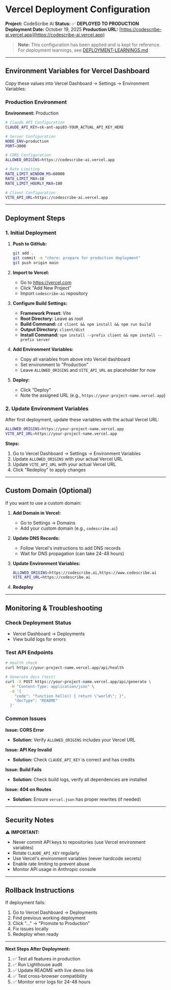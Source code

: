 # Vercel Deployment Configuration

**Project:** CodeScribe AI
**Status:** ✅ **DEPLOYED TO PRODUCTION**
**Deployment Date:** October 19, 2025
**Production URL:** [https://codescribe-ai.vercel.app](https://codescribe-ai.vercel.app)

> **Note:** This configuration has been applied and is kept for reference. For deployment learnings, see [DEPLOYMENT-LEARNINGS.md](./DEPLOYMENT-LEARNINGS.md)

---

## Environment Variables for Vercel Dashboard

Copy these values into Vercel Dashboard → Settings → Environment Variables:

### Production Environment

**Environment:** Production

```bash
# Claude API Configuration
CLAUDE_API_KEY=sk-ant-api03-YOUR_ACTUAL_API_KEY_HERE

# Server Configuration
NODE_ENV=production
PORT=3000

# CORS Configuration
ALLOWED_ORIGINS=https://codescribe-ai.vercel.app

# Rate Limiting
RATE_LIMIT_WINDOW_MS=60000
RATE_LIMIT_MAX=10
RATE_LIMIT_HOURLY_MAX=100

# Client Configuration
VITE_API_URL=https://codescribe-ai.vercel.app
```

---

## Deployment Steps

### 1. Initial Deployment

1. **Push to GitHub:**
   ```bash
   git add .
   git commit -m "chore: prepare for production deployment"
   git push origin main
   ```

2. **Import to Vercel:**
   - Go to https://vercel.com
   - Click "Add New Project"
   - Import `codescribe-ai` repository

3. **Configure Build Settings:**
   - **Framework Preset:** Vite
   - **Root Directory:** Leave as root
   - **Build Command:** `cd client && npm install && npm run build`
   - **Output Directory:** `client/dist`
   - **Install Command:** `npm install --prefix client && npm install --prefix server`

4. **Add Environment Variables:**
   - Copy all variables from above into Vercel dashboard
   - Set environment to "Production"
   - Leave `ALLOWED_ORIGINS` and `VITE_API_URL` as placeholder for now

5. **Deploy:**
   - Click "Deploy"
   - Note the assigned URL (e.g., `https://your-project-name.vercel.app`)

### 2. Update Environment Variables

After first deployment, update these variables with the actual Vercel URL:

```bash
ALLOWED_ORIGINS=https://your-project-name.vercel.app
VITE_API_URL=https://your-project-name.vercel.app
```

**Steps:**
1. Go to Vercel Dashboard → Settings → Environment Variables
2. Update `ALLOWED_ORIGINS` with your actual Vercel URL
3. Update `VITE_API_URL` with your actual Vercel URL
4. Click "Redeploy" to apply changes

---

## Custom Domain (Optional)

If you want to use a custom domain:

1. **Add Domain in Vercel:**
   - Go to Settings → Domains
   - Add your custom domain (e.g., `codescribe.ai`)

2. **Update DNS Records:**
   - Follow Vercel's instructions to add DNS records
   - Wait for DNS propagation (can take 24-48 hours)

3. **Update Environment Variables:**
   ```bash
   ALLOWED_ORIGINS=https://codescribe.ai,https://www.codescribe.ai
   VITE_API_URL=https://codescribe.ai
   ```

4. **Redeploy**

---

## Monitoring & Troubleshooting

### Check Deployment Status
- Vercel Dashboard → Deployments
- View build logs for errors

### Test API Endpoints
```bash
# Health check
curl https://your-project-name.vercel.app/api/health

# Generate docs (test)
curl -X POST https://your-project-name.vercel.app/api/generate \
  -H "Content-Type: application/json" \
  -d '{
    "code": "function hello() { return \"world\"; }",
    "docType": "README"
  }'
```

### Common Issues

**Issue: CORS Error**
- **Solution:** Verify `ALLOWED_ORIGINS` includes your Vercel URL

**Issue: API Key Invalid**
- **Solution:** Check `CLAUDE_API_KEY` is correct and has credits

**Issue: Build Fails**
- **Solution:** Check build logs, verify all dependencies are installed

**Issue: 404 on Routes**
- **Solution:** Ensure `vercel.json` has proper rewrites (if needed)

---

## Security Notes

⚠️ **IMPORTANT:**
- Never commit API keys to repositories (use Vercel environment variables)
- Rotate `CLAUDE_API_KEY` regularly
- Use Vercel's environment variables (never hardcode secrets)
- Enable rate limiting to prevent abuse
- Monitor API usage in Anthropic console

---

## Rollback Instructions

If deployment fails:
1. Go to Vercel Dashboard → Deployments
2. Find previous working deployment
3. Click "..." → "Promote to Production"
4. Fix issues locally
5. Redeploy when ready

---

**Next Steps After Deployment:**
1. ✅ Test all features in production
2. ✅ Run Lighthouse audit
3. ✅ Update README with live demo link
4. ✅ Test cross-browser compatibility
5. ✅ Monitor error logs for 24-48 hours
